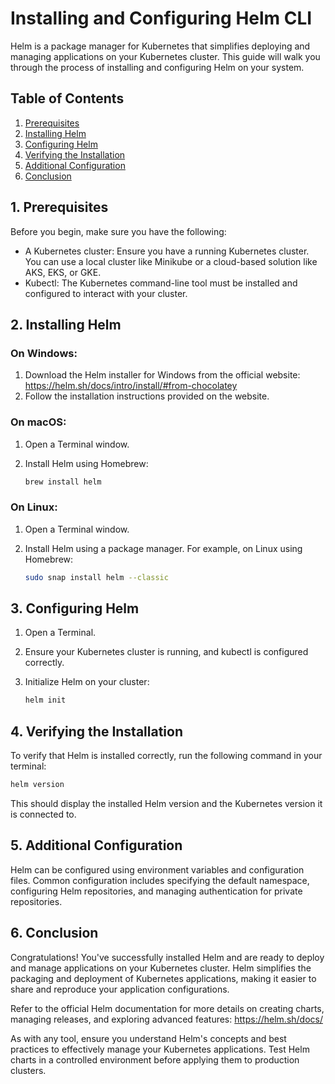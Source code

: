 # Installing and Configuring Helm CLI

Helm is a package manager for Kubernetes that simplifies deploying and managing applications on your Kubernetes cluster. This guide will walk you through the process of installing and configuring Helm on your system.

## Table of Contents
1. [Prerequisites](#1-prerequisites)
2. [Installing Helm](#2-installing-helm)
3. [Configuring Helm](#3-configuring-helm)
4. [Verifying the Installation](#4-verifying-the-installation)
5. [Additional Configuration](#5-additional-configuration)
6. [Conclusion](#6-conclusion)

## 1. Prerequisites

Before you begin, make sure you have the following:

- A Kubernetes cluster: Ensure you have a running Kubernetes cluster. You can use a local cluster like Minikube or a cloud-based solution like AKS, EKS, or GKE.
- Kubectl: The Kubernetes command-line tool must be installed and configured to interact with your cluster.

## 2. Installing Helm

### On Windows:

1. Download the Helm installer for Windows from the official website: https://helm.sh/docs/intro/install/#from-chocolatey
2. Follow the installation instructions provided on the website.

### On macOS:

1. Open a Terminal window.
2. Install Helm using Homebrew:

   ```sh
   brew install helm
   ```

### On Linux:

1. Open a Terminal window.
2. Install Helm using a package manager. For example, on Linux using Homebrew:

   ```sh
   sudo snap install helm --classic
   ```

## 3. Configuring Helm

1. Open a Terminal.
2. Ensure your Kubernetes cluster is running, and kubectl is configured correctly.
3. Initialize Helm on your cluster:

   ```sh
   helm init
   ```

## 4. Verifying the Installation

To verify that Helm is installed correctly, run the following command in your terminal:

```sh
helm version
```

This should display the installed Helm version and the Kubernetes version it is connected to.

## 5. Additional Configuration

Helm can be configured using environment variables and configuration files. Common configuration includes specifying the default namespace, configuring Helm repositories, and managing authentication for private repositories.

## 6. Conclusion

Congratulations! You've successfully installed Helm and are ready to deploy and manage applications on your Kubernetes cluster. Helm simplifies the packaging and deployment of Kubernetes applications, making it easier to share and reproduce your application configurations.

Refer to the official Helm documentation for more details on creating charts, managing releases, and exploring advanced features: https://helm.sh/docs/

As with any tool, ensure you understand Helm's concepts and best practices to effectively manage your Kubernetes applications. Test Helm charts in a controlled environment before applying them to production clusters.